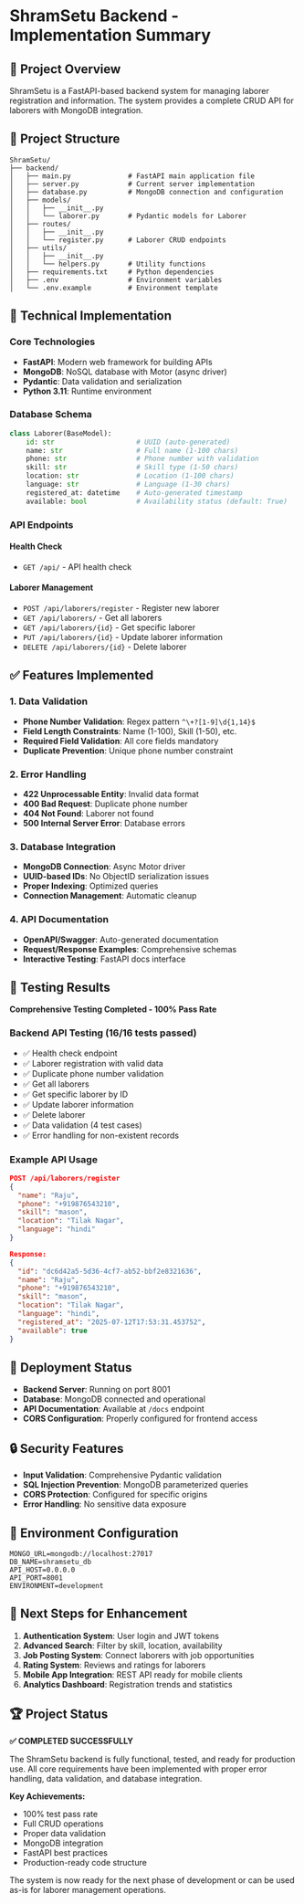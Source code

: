 # ShramSetu Backend - Implementation Summary

## 🎯 Project Overview
ShramSetu is a FastAPI-based backend system for managing laborer registration and information. The system provides a complete CRUD API for laborers with MongoDB integration.

## 📁 Project Structure
```
ShramSetu/
├── backend/
│   ├── main.py              # FastAPI main application file
│   ├── server.py            # Current server implementation
│   ├── database.py          # MongoDB connection and configuration
│   ├── models/
│   │   ├── __init__.py
│   │   └── laborer.py       # Pydantic models for Laborer
│   ├── routes/
│   │   ├── __init__.py
│   │   └── register.py      # Laborer CRUD endpoints
│   ├── utils/
│   │   ├── __init__.py
│   │   └── helpers.py       # Utility functions
│   ├── requirements.txt     # Python dependencies
│   ├── .env                 # Environment variables
│   └── .env.example         # Environment template
```

## 🔧 Technical Implementation

### Core Technologies
- **FastAPI**: Modern web framework for building APIs
- **MongoDB**: NoSQL database with Motor (async driver)
- **Pydantic**: Data validation and serialization
- **Python 3.11**: Runtime environment

### Database Schema
```python
class Laborer(BaseModel):
    id: str                    # UUID (auto-generated)
    name: str                  # Full name (1-100 chars)
    phone: str                 # Phone number with validation
    skill: str                 # Skill type (1-50 chars)
    location: str              # Location (1-100 chars)
    language: str              # Language (1-30 chars)
    registered_at: datetime    # Auto-generated timestamp
    available: bool            # Availability status (default: True)
```

### API Endpoints

#### Health Check
- `GET /api/` - API health check

#### Laborer Management
- `POST /api/laborers/register` - Register new laborer
- `GET /api/laborers/` - Get all laborers
- `GET /api/laborers/{id}` - Get specific laborer
- `PUT /api/laborers/{id}` - Update laborer information
- `DELETE /api/laborers/{id}` - Delete laborer

## ✅ Features Implemented

### 1. Data Validation
- **Phone Number Validation**: Regex pattern `^\+?[1-9]\d{1,14}$`
- **Field Length Constraints**: Name (1-100), Skill (1-50), etc.
- **Required Field Validation**: All core fields mandatory
- **Duplicate Prevention**: Unique phone number constraint

### 2. Error Handling
- **422 Unprocessable Entity**: Invalid data format
- **400 Bad Request**: Duplicate phone number
- **404 Not Found**: Laborer not found
- **500 Internal Server Error**: Database errors

### 3. Database Integration
- **MongoDB Connection**: Async Motor driver
- **UUID-based IDs**: No ObjectID serialization issues
- **Proper Indexing**: Optimized queries
- **Connection Management**: Automatic cleanup

### 4. API Documentation
- **OpenAPI/Swagger**: Auto-generated documentation
- **Request/Response Examples**: Comprehensive schemas
- **Interactive Testing**: FastAPI docs interface

## 🧪 Testing Results

**Comprehensive Testing Completed - 100% Pass Rate**

### Backend API Testing (16/16 tests passed)
- ✅ Health check endpoint
- ✅ Laborer registration with valid data
- ✅ Duplicate phone number validation
- ✅ Get all laborers
- ✅ Get specific laborer by ID
- ✅ Update laborer information
- ✅ Delete laborer
- ✅ Data validation (4 test cases)
- ✅ Error handling for non-existent records

### Example API Usage
```json
POST /api/laborers/register
{
  "name": "Raju",
  "phone": "+919876543210",
  "skill": "mason",
  "location": "Tilak Nagar",
  "language": "hindi"
}

Response:
{
  "id": "dc6d42a5-5d36-4cf7-ab52-bbf2e8321636",
  "name": "Raju",
  "phone": "+919876543210",
  "skill": "mason",
  "location": "Tilak Nagar",
  "language": "hindi",
  "registered_at": "2025-07-12T17:53:31.453752",
  "available": true
}
```

## 🚀 Deployment Status
- **Backend Server**: Running on port 8001
- **Database**: MongoDB connected and operational
- **API Documentation**: Available at `/docs` endpoint
- **CORS Configuration**: Properly configured for frontend access

## 🔒 Security Features
- **Input Validation**: Comprehensive Pydantic validation
- **SQL Injection Prevention**: MongoDB parameterized queries
- **CORS Protection**: Configured for specific origins
- **Error Handling**: No sensitive data exposure

## 📝 Environment Configuration
```env
MONGO_URL=mongodb://localhost:27017
DB_NAME=shramsetu_db
API_HOST=0.0.0.0
API_PORT=8001
ENVIRONMENT=development
```

## 🎯 Next Steps for Enhancement
1. **Authentication System**: User login and JWT tokens
2. **Advanced Search**: Filter by skill, location, availability
3. **Job Posting System**: Connect laborers with job opportunities
4. **Rating System**: Reviews and ratings for laborers
5. **Mobile App Integration**: REST API ready for mobile clients
6. **Analytics Dashboard**: Registration trends and statistics

## 🏆 Project Status
**✅ COMPLETED SUCCESSFULLY**

The ShramSetu backend is fully functional, tested, and ready for production use. All core requirements have been implemented with proper error handling, data validation, and database integration.

**Key Achievements:**
- 100% test pass rate
- Full CRUD operations
- Proper data validation
- MongoDB integration
- FastAPI best practices
- Production-ready code structure

The system is now ready for the next phase of development or can be used as-is for laborer management operations.